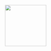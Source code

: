 <div align="center"> <img height="137px" src="https://github-readme-stats.vercel.app/api?username=jet-isnt-haha&hide_title=true&hide_border=true&show_icons=trueline_height=21&text_color=000&icon_color=000&bg_color=0,ea6161,ffc64d,fffc4d,52fa5a&theme=graywhite" /> </div>
